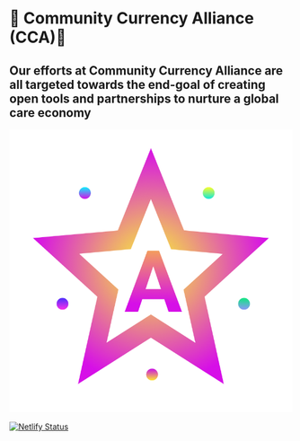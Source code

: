# 🌟 Community Currency Alliance (CCA)🌟

## Our efforts at Community Currency Alliance are all targeted towards the end-goal of creating open tools and partnerships to nurture a global care economy


![alt text](https://github.com/CommunityCurrency/Governance/blob/master/Logo.png)

[![Netlify Status](https://api.netlify.com/api/v1/badges/e9a7c1ab-6369-4e98-beef-e2f396a0631c/deploy-status)](https://app.netlify.com/sites/communitycurrency/deploys)







